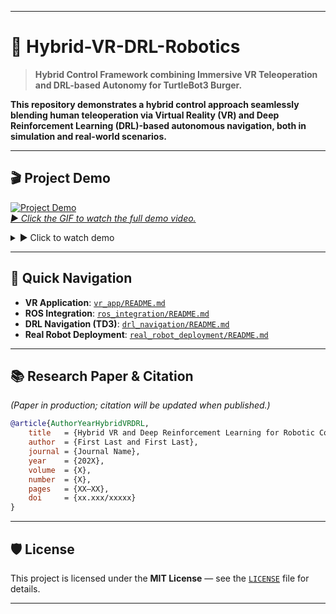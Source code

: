 
---

# 🚀 **Hybrid-VR-DRL-Robotics**

> **Hybrid Control Framework combining Immersive VR Teleoperation and DRL-based Autonomy for TurtleBot3 Burger.**

**This repository demonstrates a hybrid control approach seamlessly blending human teleoperation via Virtual Reality (VR) and Deep Reinforcement Learning (DRL)-based autonomous navigation, both in simulation and real-world scenarios.**

---

## 🎬 Project Demo

[![Project Demo](./docs/demo_videos/demo_preview.gif)](./docs/demo_videos/landing_page.mp4)  
*[▶️ Click the GIF to watch the full demo video.](./docs/demo_videos/landing_page.mp4)*




<details>
<summary>▶️ Click to watch demo</summary>

*(Insert embedded video or GIF preview here)*

</details>

---

## 🚦 **Quick Navigation**

* **VR Application**: [`vr_app/README.md`](./vr_app/README.md)
* **ROS Integration**: [`ros_integration/README.md`](./ros_integration/README.md)
* **DRL Navigation (TD3)**: [`drl_navigation/README.md`](./drl_navigation/README.md)
* **Real Robot Deployment**: [`real_robot_deployment/README.md`](./real_robot_deployment/README.md)

---

## 📚 **Research Paper & Citation**

*(Paper in production; citation will be updated when published.)*

```bibtex
@article{AuthorYearHybridVRDRL,
    title   = {Hybrid VR and Deep Reinforcement Learning for Robotic Control},
    author  = {First Last and First Last},
    journal = {Journal Name},
    year    = {202X},
    volume  = {X},
    number  = {X},
    pages   = {XX–XX},
    doi     = {xx.xxx/xxxxx}
}
```

---

## 🛡️ **License**

This project is licensed under the **MIT License** — see the [`LICENSE`](./LICENSE) file for details.

---


